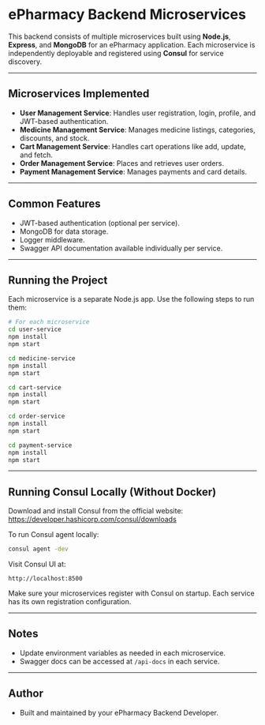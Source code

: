 # ePharmacy Backend Microservices

This backend consists of multiple microservices built using **Node.js**, **Express**, and **MongoDB** for an ePharmacy application. Each microservice is independently deployable and registered using **Consul** for service discovery.

---

## Microservices Implemented

- **User Management Service**: Handles user registration, login, profile, and JWT-based authentication.
- **Medicine Management Service**: Manages medicine listings, categories, discounts, and stock.
- **Cart Management Service**: Handles cart operations like add, update, and fetch.
- **Order Management Service**: Places and retrieves user orders.
- **Payment Management Service**: Manages payments and card details.

---

## Common Features

- JWT-based authentication (optional per service).
- MongoDB for data storage.
- Logger middleware.
- Swagger API documentation available individually per service.

---

## Running the Project

Each microservice is a separate Node.js app. Use the following steps to run them:

```bash
# For each microservice
cd user-service
npm install
npm start

cd medicine-service
npm install
npm start

cd cart-service
npm install
npm start

cd order-service
npm install
npm start

cd payment-service
npm install
npm start
```

---

## Running Consul Locally (Without Docker)

Download and install Consul from the official website: https://developer.hashicorp.com/consul/downloads

To run Consul agent locally:

```bash
consul agent -dev
```

Visit Consul UI at:

```text
http://localhost:8500
```

Make sure your microservices register with Consul on startup. Each service has its own registration configuration.

---

## Notes

- Update environment variables as needed in each microservice.
- Swagger docs can be accessed at `/api-docs` in each service.

---

## Author

- Built and maintained by your ePharmacy Backend Developer.
